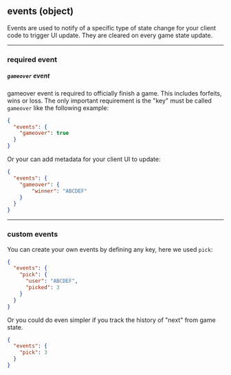 ## **events** (object)

Events are used to notify of a specific type of state change for your client code to trigger UI update.  They are cleared on every game state update.

---

### required event

##### `gameover` event

gameover event is required to officially finish a game. This includes forfeits, wins or loss.  The only important requirement is the "key" must be called `gameover` like the following example:

```json
{
  "events": {
    "gameover": true
  }
}
```

Or your can add metadata for your client UI to update:

```json
{
  "events": {
    "gameover": {
        "winner": "ABCDEF"
    }
  }
}
```

---

### custom events

You can create your own events by defining any key, here we used `pick`:

```json
{
  "events": {
    "pick": {
      "user": "ABCDEF",
      "picked": 3
    }
  }
}
```

Or you could do even simpler if you track the history of "next" from game state.

```json
{
  "events": {
    "pick": 3
  }
}
```
